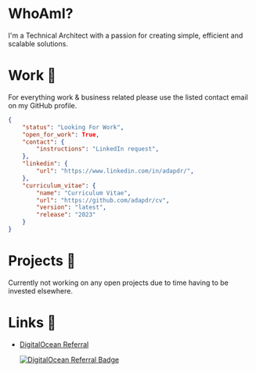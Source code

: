# WhoAmI?
I'm a Technical Architect with a passion for creating simple, efficient and scalable solutions.


# Work 💼
For everything work & business related please use the listed contact email on my GitHub profile. 
```json
{
    "status": "Looking For Work",
    "open_for_work": True,
    "contact": {
        "instructions": "LinkedIn request",
    },
    "linkedin": {
        "url": "https://www.linkedin.com/in/adapdr/",
    },
    "curriculum_vitae": {
        "name": "Curriculum Vitae",
        "url": "https://github.com/adapdr/cv",
        "version": "latest",
        "release": "2023"
    }
}
```

# Projects 🚀
Currently not working on any open projects due to time having to be invested elsewhere.

# Links 🔗

- [DigitalOcean Referral](https://m.do.co/c/b9b1114c454f)

    <a href="https://www.digitalocean.com/?refcode=b9b1114c454f&utm_campaign=Referral_Invite&utm_medium=Referral_Program&utm_source=badge"><img src="https://web-platforms.sfo2.digitaloceanspaces.com/WWW/Badge%202.svg" alt="DigitalOcean Referral Badge" /></a>
